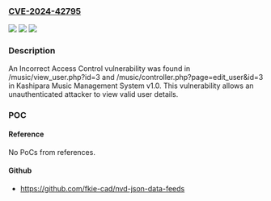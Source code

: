 ### [CVE-2024-42795](https://cve.mitre.org/cgi-bin/cvename.cgi?name=CVE-2024-42795)
![](https://img.shields.io/static/v1?label=Product&message=n%2Fa&color=blue)
![](https://img.shields.io/static/v1?label=Version&message=n%2Fa&color=blue)
![](https://img.shields.io/static/v1?label=Vulnerability&message=n%2Fa&color=brighgreen)

### Description

An Incorrect Access Control vulnerability was found in /music/view_user.php?id=3 and /music/controller.php?page=edit_user&id=3 in Kashipara Music Management System v1.0. This vulnerability allows an unauthenticated attacker to view valid user details.

### POC

#### Reference
No PoCs from references.

#### Github
- https://github.com/fkie-cad/nvd-json-data-feeds

